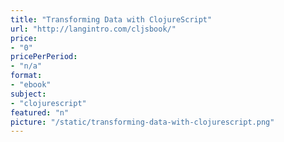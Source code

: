 ```yaml
---
title: "Transforming Data with ClojureScript"
url: "http://langintro.com/cljsbook/"
price: 
- "0"
pricePerPeriod: 
- "n/a"
format: 
- "ebook"
subject: 
- "clojurescript"
featured: "n"
picture: "/static/transforming-data-with-clojurescript.png"
---
```


